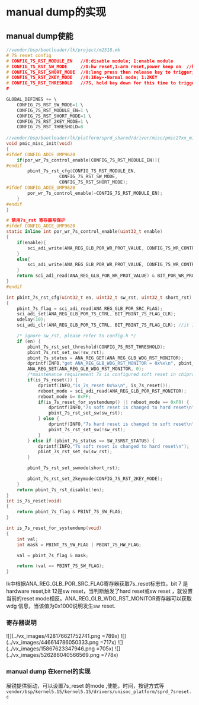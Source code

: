 # manual dump的实现
## manual dump使能
```c
//vendor/bsp/bootloader/lk/project/m2518.mk
# 7S reset config
# CONFIG_7S_RST_MODULE_EN	//0:disable module; 1:enable module
# CONFIG_7S_RST_SW_MODE		//0:hw reset,1:arm reset,power keep on	//hard for user version
# CONFIG_7S_RST_SHORT_MODE	//0:long press then release key to trigger;1:press key some time to trigger
# CONFIG_7S_RST_2KEY_MODE	//0:1Key--Normal mode; 1:2KEY
# CONFIG_7S_RST_THRESHOLD	//7S, hold key down for this time to trigger
#

GLOBAL_DEFINES += \
	CONFIG_7S_RST_SW_MODE=1 \
	CONFIG_7S_RST_MODULE_EN=1 \
	CONFIG_7S_RST_SHORT_MODE=1 \
	CONFIG_7S_RST_2KEY_MODE=1 \
	CONFIG_7S_RST_THRESHOLD=8
	
//vendor/bsp/bootloader/lk/platform/sprd_shared/driver/misc/pmic27xx_misc.c
void pmic_misc_init(void)
{
#ifdef CONFIG_ADIE_UMP9620
	if(por_wr_7s_control_enable(CONFIG_7S_RST_MODULE_EN)){
#endif
		pbint_7s_rst_cfg(CONFIG_7S_RST_MODULE_EN,
					CONFIG_7S_RST_SW_MODE,
					CONFIG_7S_RST_SHORT_MODE);
#ifdef CONFIG_ADIE_UMP9620
		por_wr_7s_control_enable(~CONFIG_7S_RST_MODULE_EN);
	}
#endif
}

# 禁用7s_rst 寄存器写保护
#ifdef CONFIG_ADIE_UMP9620
static inline int por_wr_7s_control_enable(uint32_t enable)
{
	if(enable){
		sci_adi_write(ANA_REG_GLB_POR_WR_PROT_VALUE, CONFIG_7S_WR_CONTROL_EN,BIT_POR_WR_PROT_VALUE(~0));
	}
	else{
		sci_adi_write(ANA_REG_GLB_POR_WR_PROT_VALUE, CONFIG_7S_WR_CONTROL_DISABLE,BIT_POR_WR_PROT_VALUE(~0));
	}
	return sci_adi_read(ANA_REG_GLB_POR_WR_PROT_VALUE) & BIT_POR_WR_PROT;
}
#endif

int pbint_7s_rst_cfg(uint32_t en, uint32_t sw_rst, uint32_t short_rst)
{
    pbint_7s_flag = sci_adi_read(ANA_REG_GLB_POR_SRC_FLAG);
	sci_adi_set(ANA_REG_GLB_POR_7S_CTRL, BIT_PBINT_7S_FLAG_CLR);
	udelay(10);
	sci_adi_clr(ANA_REG_GLB_POR_7S_CTRL, BIT_PBINT_7S_FLAG_CLR); //it is necessary,

	/* ignore sw_rst, please refer to config.h */
	if (en) {
		pbint_7s_rst_set_threshold(CONFIG_7S_RST_THRESHOLD);
		pbint_7s_rst_set_sw(!sw_rst);
		pbint_7s_status = ANA_REG_GET(ANA_REG_GLB_WDG_RST_MONITOR);
		dprintf(INFO,"get ANA_REG_GLB_WDG_RST_MONITOR = 0x%x\n", pbint_7s_status);
		ANA_REG_SET(ANA_REG_GLB_WDG_RST_MONITOR, 0);
		/*maintenance requirement 7s is configured soft reset in chipram*/
		if(is_7s_reset()) {
			dprintf(INFO,"is_7s_reset 0x%x\n", is_7s_reset());
			reboot_mode = sci_adi_read(ANA_REG_GLB_POR_RST_MONITOR);
			reboot_mode &= 0xFF;
			if(is_7s_reset_for_systemdump() || reboot_mode == 0xF0) {
				dprintf(INFO,"7s soft reset is changed to hard reset\n");
				pbint_7s_rst_set_sw(sw_rst);
			} else {
				dprintf(INFO,"7s hard reset is changed to soft reset\n");
				pbint_7s_rst_set_sw(!sw_rst);
			}
		} else if (pbint_7s_status == SW_7SRST_STATUS) {
			dprintf(INFO,"7s soft reset is changed to hard reset\n");
			pbint_7s_rst_set_sw(sw_rst);
		}

		pbint_7s_rst_set_swmode(short_rst);

		pbint_7s_rst_set_2keymode(CONFIG_7S_RST_2KEY_MODE);
	}
	return pbint_7s_rst_disable(!en);
}
int is_7s_reset(void)
{
	return pbint_7s_flag & PBINT_7S_SW_FLAG;
}

int is_7s_reset_for_systemdump(void)
{
	int val;
	int mask = PBINT_7S_SW_FLAG | PBINT_7S_HW_FLAG;

	val = pbint_7s_flag & mask;

	return (val == PBINT_7S_SW_FLAG);
}
```
lk中根据ANA_REG_GLB_POR_SRC_FLAG寄存器获取7s_reset标志位。bit 7 是hardware reset,bit 12是sw reset，当判断触发了hard reset或sw reset ，就设置当前的reset mode相反。ANA_REG_GLB_WDG_RST_MONITOR寄存器可以获取wdg 信息，当该值为0x1000说明发生sw reset.

### 寄存器说明
![](../vx_images/428176621752741.png =789x)
![](../vx_images/446614786050333.png =717x)
![](../vx_images/15867623347946.png =705x)
![](../vx_images/526286040566569.png =778x)
### manual dump 在kernel的实现
展锐提供驱动，可以设置7s_reset 的mode ,使能，时间，按键方式等
`vendor/bsp/kernel5.15/kernel5.15/drivers/unisoc_platform/sprd_7sreset.c`